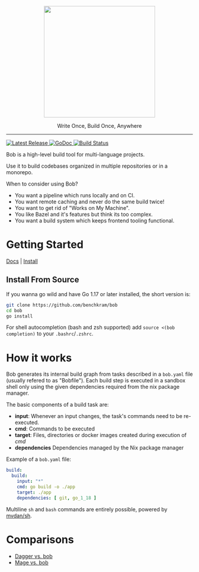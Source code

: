
<p align="center">
  <img  width="300" src="https://bob.build/assets/logo.070b920e.svg" />
</p>
<p align="center">
Write Once, Build Once, Anywhere
</p>

---

<p>
    <a href="https://github.com/benchkram/bob/releases">
        <img src="https://img.shields.io/github/release/benchkram/bob.svg" alt="Latest Release">
    </a>
    <a href="https://pkg.go.dev/github.com/benchkram/bob?tab=doc">
        <img src="https://godoc.org/github.com/golang/gddo?status.svg" alt="GoDoc">
    </a>
    <a href="https://github.com/benchkram/bob/actions">
        <img src="https://github.com/benchkram/bob/actions/workflows/main.yml/badge.svg" alt="Build Status">
    </a>
</p>


Bob is a high-level build tool for multi-language projects.

Use it to build codebases organized in multiple repositories or in a monorepo.

When to consider using Bob?

* You want a pipeline which runs locally and on CI.
* You want remote caching and never do the same build twice!
* You want to get rid of "Works on My Machine".
* You like Bazel and it's features but think its too complex.
* You want a build system which keeps frontend tooling functional.

# Getting Started

[Docs](https://bob.build/docs/) | [Install](https://bob.build/docs/getting-started/installation/)

## Install From Source 

If you wanna go wild and have Go 1.17 or later installed, the short version is:

```bash
git clone https://github.com/benchkram/bob
cd bob
go install
```

For shell autocompletion (bash and zsh supported) add `source <(bob completion)` to your `.bashrc`/`.zshrc`.



# How it works
Bob generates its internal build graph from tasks described in a `bob.yaml` file (usually refered to as "Bobfile").
Each build step is executed in a sandbox shell only using the given dependencies required from the nix package manager.

The basic components of a build task are:

- **input**: Whenever an input changes, the task's commands need to be re-executed.
- **cmd**: Commands to be executed
- **target**: Files, directories or docker images created during execution of *cmd*
- **dependencies** Dependencies managed by the Nix package manager

Example of a `bob.yaml` file:

```yaml
build:
  build:
    input: "*"
    cmd: go build -o ./app
    target: ./app
    dependencies: [ git, go_1_18 ]
```

Multiline `sh` and `bash` commands are entirely possible, powered by [mvdan/sh](https://github.com/mvdan/sh).



# Comparisons
* [Dagger vs. bob](https://medium.com/benchkram/dagger-vs-bob-2e917cd185d3)
* [Mage vs. bob](https://medium.com/benchkram/build-system-comparison-mage-vs-bob-aaf4665e3d5c)
